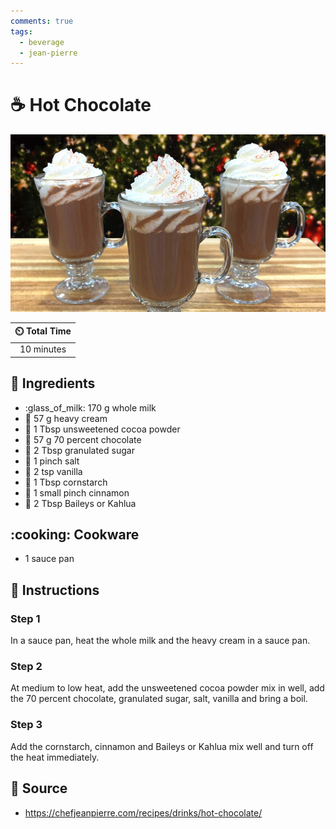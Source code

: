 ```yaml
---
comments: true
tags:
  - beverage
  - jean-pierre
---
```

# :coffee: Hot Chocolate

![Hot Chocolate](../assets/images/hot-chocolate.jpg)

| :timer_clock: Total Time |
|:-----------------------: |
| 10 minutes |

## :salt: Ingredients

- :glass_of_milk: 170 g whole milk
- :icecream: 57 g heavy cream
- :chocolate_bar: 1 Tbsp unsweetened cocoa powder
- :chocolate_bar: 57 g 70 percent chocolate
- :candy: 2 Tbsp granulated sugar
- :salt: 1 pinch salt
- :icecream: 2 tsp vanilla
- :corn: 1 Tbsp cornstarch
- :custard: 1 small pinch cinnamon
- :tumbler_glass: 2 Tbsp Baileys or Kahlua

## :cooking: Cookware

- 1 sauce pan

## :pencil: Instructions

### Step 1

In a sauce pan, heat the whole milk and the heavy cream in a sauce pan.

### Step 2

At medium to low heat, add the unsweetened cocoa powder mix in well, add the 70 percent chocolate, granulated sugar,
salt, vanilla and bring a boil.

### Step 3

Add the cornstarch, cinnamon and Baileys or Kahlua mix well and turn off the heat immediately.

## :link: Source

- <https://chefjeanpierre.com/recipes/drinks/hot-chocolate/>
